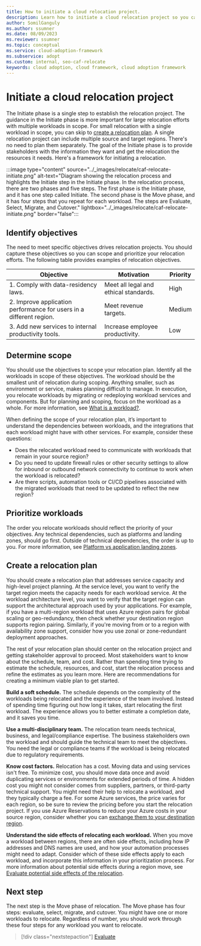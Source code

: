 ```yaml
---
title: How to initiate a cloud relocation project.
description: Learn how to initiate a cloud relocation project so you can relocate workloads and applications to another region.
author: SomilGanguly
ms.author: ssumner
ms.date: 08/09/2023
ms.reviewer: ssumner
ms.topic: conceptual
ms.service: cloud-adoption-framework
ms.subservice: adopt
ms.custom: internal, seo-caf-relocate
keywords: cloud adoption, cloud framework, cloud adoption framework
---
```

# Initiate a cloud relocation project

The Initiate phase is a single step to establish the relocation project. The guidance in the Initiate phase is more important for large relocation efforts with multiple workloads in scope. For small relocation with a single workload in scope, you can skip to [create a relocation plan](#create-a-relocation-plan). A single relocation project can include multiple source and target regions. There's no need to plan them separately. The goal of the Initiate phase is to provide stakeholders with the information they want and get the relocation the resources it needs. Here's a framework for initiating a relocation.

:::image type="content" source="../_images/relocate/caf-relocate-initiate.png" alt-text="Diagram showing the relocation process and highlights the Initiate step in the Initiate phase. In the relocation process, there are two phases and five steps. The first phase is the Initiate phase, and it has one step called Initiate. The second phase is the Move phase, and it has four steps that you repeat for each workload. The steps are Evaluate, Select, Migrate, and Cutover." lightbox="../_images/relocate/caf-relocate-initiate.png" border="false":::

## Identify objectives

The need to meet specific objectives drives relocation projects. You should capture these objectives so you can scope and prioritize your relocation efforts. The following table provides examples of relocation objectives.

|Objective |Motivation |Priority|
| --- | --- | --- |
|1. Comply with data-residency laws. | Meet all legal and ethical standards. | High|
|2. Improve application performance for users in a different region. | Meet revenue targets. |Medium|
|3. Add new services to internal productivity tools. | Increase employee productivity. |Low|

## Determine scope

You should use the objectives to scope your relocation plan. Identify all the workloads in scope of these objectives. The workload should be the smallest unit of relocation during scoping. Anything smaller, such as environment or service, makes planning difficult to manage. In execution, you relocate workloads by migrating or redeploying workload services and components. But for planning and scoping, focus on the workload as a whole. For more information, see [What is a workload?](../plan/workloads.md#what-is-a-workload).

When defining the scope of your relocation plan, it’s important to understand the dependencies between workloads, and the integrations that each workload might have with other services. For example, consider these questions:

- Does the relocated workload need to communicate with workloads that remain in your source region?
- Do you need to update firewall rules or other security settings to allow for inbound or outbound network connectivity to continue to work when the workload is relocated?
- Are there scripts, automation tools or CI/CD pipelines associated with the migrated workloads that need to be updated to reflect the new region?

## Prioritize workloads

The order you relocate workloads should reflect the priority of your objectives. Any technical dependencies, such as platforms and landing zones, should go first. Outside of technical dependencies, the order is up to you. For more information, see [Platform vs application landing zones](../ready/landing-zone/index.md#platform-landing-zones-vs-application-landing-zones).

## Create a relocation plan

You should create a relocation plan that addresses service capacity and high-level project planning. At the service level, you want to verify the target region meets the capacity needs for each workload service. At the workload architecture level, you want to verify that the target region can support the architectural approach used by your applications. For example, if you have a multi-region workload that uses Azure region pairs for global scaling or geo-redundancy, then check whether your destination region supports region pairing. Similarly, if you're moving from or to a region with availability zone support, consider how you use zonal or zone-redundant deployment approaches.

The rest of your relocation plan should center on the relocation project and getting stakeholder approval to proceed. Most stakeholders want to know about the schedule, team, and cost. Rather than spending time trying to estimate the schedule, resources, and cost, start the relocation process and refine the estimates as you learn more. Here are recommendations for creating a minimum viable plan to get started.

**Build a soft schedule.** The schedule depends on the complexity of the workloads being relocated and the experience of the team involved. Instead of spending time figuring out how long it takes, start relocating the first workload. The experience allows you to better estimate a completion date, and it saves you time.

**Use a multi-disciplinary team.** The relocation team needs technical, business, and legal/compliance expertise. The business stakeholders own the workload and should guide the technical team to meet the objectives. You need the legal or compliance teams if the workload is being relocated due to regulatory requirements.

**Know cost factors.** Relocation has a cost. Moving data and using services isn't free. To minimize cost, you should move data once and avoid duplicating services or environments for extended periods of time. A hidden cost you might not consider comes from suppliers, partners, or third-party technical support. You might need their help to relocate a workload, and they typically charge a fee. For some Azure services, the price varies for each region, so be sure to review the pricing before you start the relocation project. If you use Azure Reservations to reduce your Azure costs in your source region, consider whether you can [exchange them to your destination region](/azure/cost-management-billing/reservations/exchange-and-refund-azure-reservations).

**Understand the side effects of relocating each workload.** When you move a workload between regions, there are often side effects, including how IP addresses and DNS names are used, and how your automation processes might need to adapt. Consider which of these side effects apply to each workload, and incorporate this information in your prioritization process. For more information about potential side effects during a region move, see [Evaluate potential side effects of the relocation](evaluate.md#evaluate-potential-side-effects-of-the-relocation).

## Next step

The next step is the Move phase of relocation. The Move phase has four steps: evaluate, select, migrate, and cutover. You might have one or more workloads to relocate. Regardless of number, you should work through these four steps for any workload you want to relocate.

> [!div class="nextstepaction"]
> [Evaluate](evaluate.md)

